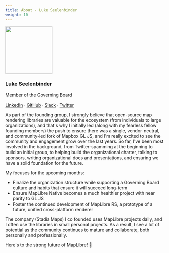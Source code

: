 ```yaml
---
title: About - Luke Seelenbinder
weight: 10
---
```


<div class="text-center mb-5">
    <img
        src="https://avatars.githubusercontent.com/u/157650?v=4"
        width="150"
        class="rounded-circle mt-3"
    />
    <h3 class="m-3">Luke Seelenbinder</h3>
    <p>Member of the Governing Board</p>
    <p><a href="https://www.linkedin.com/in/lukeseelenbinder/">LinkedIn</a> · <a href="https://github.com/lseelenbinder">GitHub</a> · <a href="https://osmus.slack.com/team/U01GBD8M138">Slack</a> · <a href="https://twitter.com/lseelenbinder">Twitter</a>
</div>

As part of the founding group, I strongly believe that open-source map
rendering libraries are valuable for the ecosystem (from individuals to
large organizations), and that's why I initially led (along with my fearless
fellow founding members) the push to ensure there was a single,
vendor-neutral, and community-led fork of Mapbox GL JS, and I'm really
excited to see the community and engagement grow over the last years. So
far, I've been most involved in the background, from Twitter-spamming at the
beginning to build an initial group, to helping build the organizational
charter, talking to sponsors, writing organizational docs and presentations,
and ensuring we have a solid foundation for the future.

My focuses for the upcoming months:

- Finalize the organization structure while supporting a Governing Board
  culture and habits that ensure it will succeed long-term
- Ensure MapLibre Native becomes a much healthier project with near
  parity to GL JS
- Foster the continued development of MapLibre RS, a prototype of a future,
  unified cross-platform renderer

The company (Stadia Maps) I co founded uses MapLibre projects daily, and I
often use the libraries in small personal projects. As a result, I see a lot
of potential as the community continues to mature and collaborate, both
personally and professionally.

Here's to the strong future of MapLibre! 🚀
